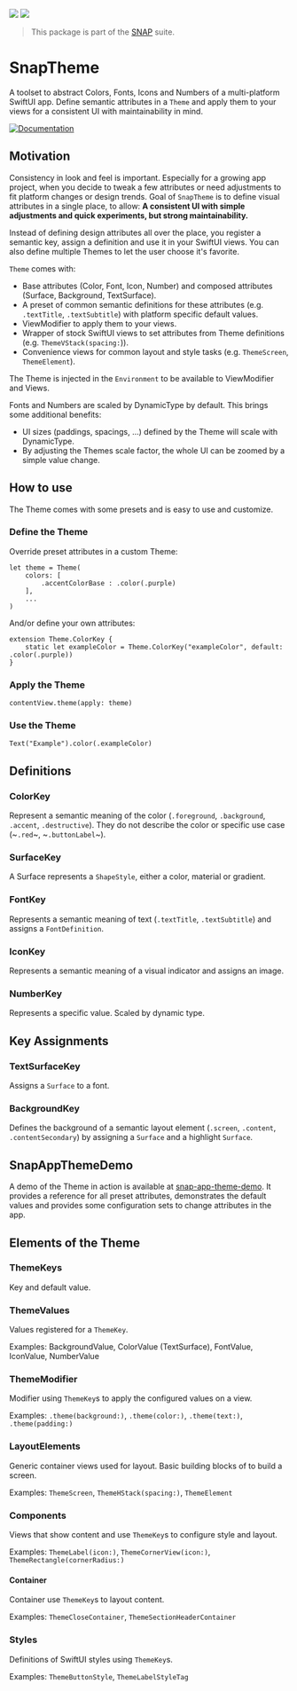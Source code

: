 <!-- Copy badges from SPI -->
[![](https://img.shields.io/endpoint?url=https%3A%2F%2Fswiftpackageindex.com%2Fapi%2Fpackages%2Fsimonnickel%2Fsnap-theme%2Fbadge%3Ftype%3Dplatforms)](https://swiftpackageindex.com/simonnickel/snap-theme)
[![](https://img.shields.io/endpoint?url=https%3A%2F%2Fswiftpackageindex.com%2Fapi%2Fpackages%2Fsimonnickel%2Fsnap-theme%2Fbadge%3Ftype%3Dswift-versions)](https://swiftpackageindex.com/simonnickel/snap-theme) 

> This package is part of the [SNAP](https://github.com/simonnickel/snap) suite.


# SnapTheme

A toolset to abstract Colors, Fonts, Icons and Numbers of a multi-platform SwiftUI app. Define semantic attributes in a `Theme` and apply them to your views for a consistent UI with maintainability in mind.


[![Documentation][documentation badge]][documentation] 

[documentation]: https://swiftpackageindex.com/simonnickel/snap-theme/main/documentation/snaptheme
[documentation badge]: https://img.shields.io/badge/Documentation-DocC-blue


## Motivation

Consistency in look and feel is important. Especially for a growing app project, when you decide to tweak a few attributes or need adjustments to fit platform changes or design trends. Goal of `SnapTheme` is to define visual attributes in a single place, to allow: **A consistent UI with simple adjustments and quick experiments, but strong maintainability.**

Instead of defining design attributes all over the place, you register a semantic key, assign a definition and use it in your SwiftUI views. You can also define multiple Themes to let the user choose it's favorite.

`Theme` comes with:
 - Base attributes (Color, Font, Icon, Number) and composed attributes (Surface, Background, TextSurface).
 - A preset of common semantic definitions for these attributes (e.g. `.textTitle`, `.textSubtitle`) with platform specific default values.
 - ViewModifier to apply them to your views.
 - Wrapper of stock SwiftUI views to set attributes from Theme definitions (e.g. `ThemeVStack(spacing:`)).
 - Convenience views for common layout and style tasks (e.g. `ThemeScreen`, `ThemeElement`).

The Theme is injected in the `Environment` to be available to ViewModifier and Views. 

Fonts and Numbers are scaled by DynamicType by default. This brings some additional benefits: 
 - UI sizes (paddings, spacings, ...) defined by the Theme will scale with DynamicType.
 - By adjusting the Themes scale factor, the whole UI can be zoomed by a simple value change.
  

## How to use

The Theme comes with some presets and is easy to use and customize.

### Define the Theme
Override preset attributes in a custom Theme:
```
let theme = Theme(
	colors: [
		.accentColorBase : .color(.purple)
	], 
	...
)
```

And/or define your own attributes:
```
extension Theme.ColorKey {
	static let exampleColor = Theme.ColorKey("exampleColor", default: .color(.purple))
}
```

### Apply the Theme
```
contentView.theme(apply: theme)
```

### Use the Theme
```
Text("Example").color(.exampleColor)
```


## Definitions

### ColorKey

Represent a semantic meaning of the color (`.foreground`, `.background`, `.accent`, `.destructive`).
They do not describe the color or specific use case (~`.red`~, ~`.buttonLabel`~).


### SurfaceKey

A Surface represents a `ShapeStyle`, either a color, material or gradient.


### FontKey

Represents a semantic meaning of text (`.textTitle`, `.textSubtitle`) and assigns a `FontDefinition`.


### IconKey

Represents a semantic meaning of a visual indicator and assigns an image.


### NumberKey

Represents a specific value. Scaled by dynamic type.


## Key Assignments

### TextSurfaceKey

Assigns a `Surface` to a font.

### BackgroundKey

Defines the background of a semantic layout element (`.screen`, `.content`, `.contentSecondary`) by assigning a `Surface` and a highlight `Surface`.


## SnapAppThemeDemo

A demo of the Theme in action is available at [snap-app-theme-demo](https://github.com/simonnickel/snap-app-theme-demo).
It provides a reference for all preset attributes, demonstrates the default values and provides some configuration sets to change attributes in the app.


## Elements of the Theme 

### ThemeKeys

Key and default value.


### ThemeValues

Values registered for a `ThemeKey`.

Examples: BackgroundValue, ColorValue (TextSurface), FontValue, IconValue, NumberValue 
 
 
### ThemeModifier

Modifier using `ThemeKey`s to apply the configured values on a view. 

Examples: `.theme(background:)`, `.theme(color:)`, `.theme(text:)`, `.theme(padding:)`


### LayoutElements

Generic container views used for layout. Basic building blocks of to build a screen.

Examples: `ThemeScreen`, `ThemeHStack(spacing:)`, `ThemeElement` 


### Components

Views that show content and use `ThemeKey`s to configure style and layout.

Examples: `ThemeLabel(icon:)`, `ThemeCornerView(icon:)`, `ThemeRectangle(cornerRadius:)`


#### Container

Container use `ThemeKey`s to layout content.

Examples: `ThemeCloseContainer`, `ThemeSectionHeaderContainer`


### Styles

Definitions of SwiftUI styles using `ThemeKey`s.

Examples: `ThemeButtonStyle`, `ThemeLabelStyleTag`
